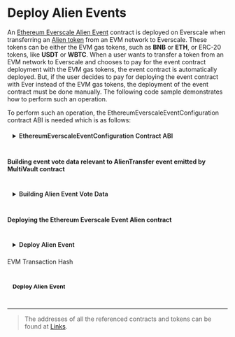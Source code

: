 <div class="DeployAlienEvent">

# Deploy Alien Events

An [Ethereum Everscale Alien Event](../../../../../docs/Concepts/Events.md#evm-to-ever-events) contract is deployed on Everscale when transferring an [Alien token](../../../../../docs/Concepts/TokenTypes.md) from an EVM network to Everscale.
These tokens can be either the EVM gas tokens, such as **BNB** or **ETH**, or ERC-20 tokens, like **USDT** or **WBTC**.
When a user wants to transfer a token from an EVM network to Everscale and chooses to pay for the event contract deployment with the EVM gas tokens, the event contract is automatically deployed. But, if the user decides to pay for deploying the event contract with Ever instead of the EVM gas tokens, the deployment of the event contract must be done manually. The following code sample demonstrates how to perform such an operation.

To perform such an operation, the EthereumEverscaleEventConfiguration contract ABI is needed which is as follows:

<details>
<summary>EthereumEverscaleEventConfiguration Contract ABI</summary>

```typescript
const EthereumEverscaleEventConfAbi = {
  "ABI version": 2,
  version: "2.2",
  header: ["time"],
  functions: [
    {
      name: "constructor",
      inputs: [{ name: "_configurationCode", type: "cell" }],
      outputs: [],
    },
    {
      name: "deploy",
      inputs: [
        { name: "_owner", type: "address" },
        {
          components: [
            { name: "eventABI", type: "bytes" },
            { name: "staking", type: "address" },
            { name: "eventInitialBalance", type: "uint64" },
            { name: "eventCode", type: "cell" },
          ],
          name: "basicConfiguration",
          type: "tuple",
        },
        {
          components: [
            { name: "chainId", type: "uint32" },
            { name: "eventEmitter", type: "uint160" },
            { name: "eventBlocksToConfirm", type: "uint16" },
            { name: "proxy", type: "address" },
            { name: "startBlockNumber", type: "uint32" },
            { name: "endBlockNumber", type: "uint32" },
          ],
          name: "networkConfiguration",
          type: "tuple",
        },
      ],
      outputs: [],
    },
    {
      name: "deriveConfigurationAddress",
      inputs: [
        {
          components: [
            { name: "eventABI", type: "bytes" },
            { name: "staking", type: "address" },
            { name: "eventInitialBalance", type: "uint64" },
            { name: "eventCode", type: "cell" },
          ],
          name: "basicConfiguration",
          type: "tuple",
        },
        {
          components: [
            { name: "chainId", type: "uint32" },
            { name: "eventEmitter", type: "uint160" },
            { name: "eventBlocksToConfirm", type: "uint16" },
            { name: "proxy", type: "address" },
            { name: "startBlockNumber", type: "uint32" },
            { name: "endBlockNumber", type: "uint32" },
          ],
          name: "networkConfiguration",
          type: "tuple",
        },
      ],
      outputs: [{ name: "value0", type: "address" }],
    },
    {
      name: "_randomNonce",
      inputs: [],
      outputs: [{ name: "_randomNonce", type: "uint256" }],
    },
    {
      name: "configurationCode",
      inputs: [],
      outputs: [{ name: "configurationCode", type: "cell" }],
    },
  ],
  data: [{ key: 1, name: "_randomNonce", type: "uint256" }],
  events: [],
  fields: [
    { name: "_pubkey", type: "uint256" },
    { name: "_timestamp", type: "uint64" },
    { name: "_constructorFlag", type: "bool" },
    { name: "_randomNonce", type: "uint256" },
    { name: "configurationCode", type: "cell" },
  ],
} as const;
```

</details>

<br/>

#### Building event vote data relevant to AlienTransfer event emitted by MultiVault contract

<br/>
<details>
<summary>Building Alien Event Vote Data</summary>

```typescript
//Import following libraries
import { ethers } from "ethers";

// Initiate the Evm provider as mentioned in prerequisites section

// AlienTransfer event ABI interface
let abi = new ethers.Interface([
  `event AlienTransfer(
        uint256 base_chainId,
        uint160 base_token,
        string name,
        string symbol,
        uint8 decimals,
        uint128 amount,
        int8 recipient_wid,
        uint256 recipient_addr,
        uint value,
        uint expected_evers,
        bytes payload
    )`,
]);

/**
 * Fetches the transaction receipt from a tx hash to extract the logs and use them to build event vote data.
 * @param txHash {string} The initializer function call transaction hash 
 */
const txReceipt = await provider.getTransactionReceipt(txHash);
if (!txReceipt) {
  throw new Error("Transaction receipt not found");
}

// Fetching the logs from the receipt
const logs = txReceipt.logs
  .map((log) => {
    try {
      let abiArgs = { topics: [log.topics[0]], data: log.data };
      return {
        index: log.index,
        data: log.data,
        parsedLog: abi.parseLog(abiArgs),
      };
    } catch (e) {
      return null;
    }
  })
  .filter((log) => log?.parsedLog !== null) as {
  index: number;
  data: string;
  parsedLog: any;
}[];

// Finding the AlienTransfer event from fetched logs
const log = logs.find((log) => log.parsedLog.name === "AlienTransfer");

// Building the event vote data
const eventLog = {
  eventTransaction: txReceipt.hash,
  eventIndex: log?.index!,
  eventData: log?.data!,
  eventBlockNumber: txReceipt.blockNumber,
  eventBlock: txReceipt.blockHash,
};
```

</details>

<br/>

#### Deploying the Ethereum Everscale Event Alien contract

<br/>
<details>
<summary>Deploy Alien Event</summary>

```typescript
// Import following libraries
import init, { mapEthBytesIntoTonCell } from "eth-ton-abi-converter";
import { Address } from "everscale-inpage-provider";

// Initiate the Tvm provider as mentioned in prerequisites section

// User's Everscale  address
const everSender: Address = new Address("0:12345");

/**
 * @param EthereumEverscaleEventConfAbi {JSON} The event config contract ABI
 * @param EthereumEverscaleAlienEventConfigurationAddr {Address} The alien event config contract address. 
 */
const EvmEverEventConf = new provider.Contract(
  EthereumEverscaleEventConfAbi,
  EthereumEverscaleAlienEventConfigurationAddr
);

// Fetching the details from config contract to extract the event contract ABI and use it when encoding event data
const ethConfigDetails = await EvmEverEventConf.methods
  .getDetails({ answerId: 0 })
  .call({});

// Fetching the flags from the config contract to use when encoding the event data
const flags = (
  await EvmEverEventConf.methods.getFlags({ answerId: 0 }).call({})
)._flags;

// Encoding the event data
await init(); // initializing the wasm
const eventData: string = await mapEthBytesIntoTonCell(
  Buffer.from(
    ethConfigDetails._basicConfiguration.eventABI,
    "base64"
  ).toString(),
  eventLog.eventData,
  flags
);

// Event vote data interface
interface EventVoteData {
  eventTransaction: string;
  eventIndex: number;
  eventData: string;
  eventBlockNumber: number;
  eventBlock: string;
}

// Preparing the parameters
const eventVoteData: EventVoteData = {
  eventTransaction: eventLog.eventTransaction,
  eventIndex: eventLog.eventIndex,
  eventData: eventData,
  eventBlockNumber: eventLog.eventBlockNumber,
  eventBlock: eventLog.eventBlock,
};

/**
 * @param eventVoteData {EventVoteData} Prepared event vote data
 * @param from {Address} User Ever address
 * @param amount {string} Event initial value
 * @param bounce {boolean} Should return remained gas ?
 */
await EvmEverEventConf.methods
  .deployEvent({ eventVoteData: eventVoteData })
  .send({
    from: everSender,
    amount: ethers.parseUnits("6", 9).toString(),
    bounce: true,
  });
```

</details>

<label for="txHash">EVM Transaction Hash </label>
<input ref="txHash" type="text"/>

<br/>
<button @click="HandleDeployAlienEvent" style="{background-color : gray, border-radius: 100px}">Deploy Alien Event</button>

<p class="output-p" ref="deployAlienEventOutput"></p>

---

> The addresses of all the referenced contracts and tokens can be found at [Links](../../../../../docs/addresses.md).

</div>

<script lang="ts" >
import { defineComponent, ref, onMounted } from "vue";
import { Address } from "everscale-inpage-provider";
import { useEventDeployer } from "../../../providers/useEventDeployer"
const { deployAlienEvent } = useEventDeployer();

export default defineComponent({
  name: "DeployAlienEvent",
  setup() {
    async function HandleDeployAlienEvent() {
      this.$refs.deployAlienEventOutput.innerHTML = "processing ...";
      if (this.$refs.txHash.value == "") {
        this.$refs.deployAlienEventOutput.innerHTML = "ERROR: please enter valid transaction hash  !!"
        return;
      }
      var deployAlienEventOutput = await deployAlienEvent(
        this.$refs.txHash.value.toString(),
      );
      this.$refs.deployAlienEventOutput.innerHTML = deployAlienEventOutput;
    }
    return {
      HandleDeployAlienEvent,
    };
  },
});

</script>

<style>
  button, input, details, select, .output-p{
  background-color: var(--vp-c-bg-mute);
  transition: background-color 0.1s;
  padding: 5px 12px;
  border: 1px solid var(--vp-c-divider);
  border-radius: 8px;
  font-weight: 600;
  margin-right: 0.5rem;
  cursor : pointer;  
}

</style>

